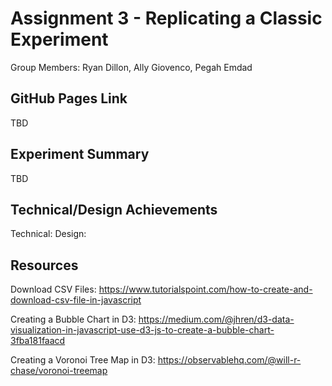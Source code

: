 Assignment 3 - Replicating a Classic Experiment  
===
Group Members: Ryan Dillon, Ally Giovenco, Pegah Emdad

GitHub Pages Link
---
TBD

Experiment Summary
---
TBD

Technical/Design Achievements
---
Technical:
Design:

Resources
---
Download CSV Files: https://www.tutorialspoint.com/how-to-create-and-download-csv-file-in-javascript

Creating a Bubble Chart in D3: https://medium.com/@jhren/d3-data-visualization-in-javascript-use-d3-js-to-create-a-bubble-chart-3fba181faacd 

Creating a Voronoi Tree Map in D3: https://observablehq.com/@will-r-chase/voronoi-treemap
